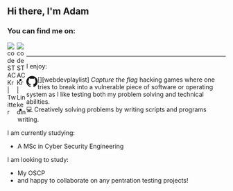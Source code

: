 ## Hi there, I'm Adam

### You can find me on: 
[<img align="left" alt="codeSTACKr | Twitter" width="22px" src="https://cdn.jsdelivr.net/npm/simple-icons@v3/icons/twitter.svg" />](https://twitter.com/gossy_84)
[<img align="left" alt="codeSTACKr | LinkedIn" width="22px" src="https://cdn.jsdelivr.net/npm/simple-icons@v3/icons/linkedin.svg" />](https://www.linkedin.com/in/adam-goss-995398167/)

<br>

---

I enjoy:
- [<img align="left" alt="GitHub" width="26px" src="https://raw.githubusercontent.com/github/explore/78df643247d429f6cc873026c0622819ad797942/topics/github/github.png" />][webdevplaylist] *Capture the flag* hacking games where one tries to break into a vulnerable piece of software or operating system as I like testing both my problem solving and technical abilities.
- :computer: Creatively solving problems by writing scripts and programs writing.

I am currently studying:
- A MSc in Cyber Security Engineering 

I am looking to study:
- My OSCP
- and happy to collaborate on any pentration testing projects!


